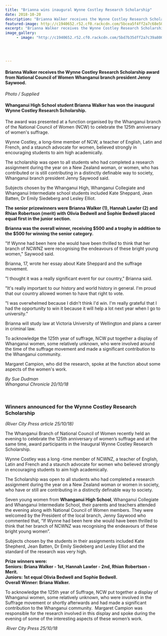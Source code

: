```yaml
---
title: "Brianna wins inaugural Wynne Costley Research Scholarship"
date: 2018-10-20
description: "Brianna Walker receives the Wynne Costley Research Scholarship award from National Council of Women Whanganui..."
featured-image: http://c1940652.r52.cf0.rackcdn.com/5bcea5f4ff2a7c68e5000692/Brianna-Walker-Wynne-Costley-sch-chron-20-oct.jpg
excerpt: "Brianna Walker receives the Wynne Costley Research Scholarship award from National Council of Women Whanganui branch president Jenny Saywood."
image_gallery:
     - image: "http://c1940652.r52.cf0.rackcdn.com/5bd7b35dff2a7c39a800017b/Wynne-C-winners.RCP-25-octjpg.jpg"
    
    
    
    
---
```


<h4><span>Brianna Walker receives the Wynne Costley Research Scholarship award from National Council of Women Whanganui branch president Jenny Saywood.</span><br /><em></em></h4>
<p><em>Photo / Supplied</em></p>
<h4 class="element element-paragraph">Whanganui High School student Brianna Walker has won the inaugural Wynne Costley Research Scholarship.</h4>
<p class="element element-paragraph">The award was presented at a function organised by the Whanganui branch of the National Council of Women (NCW) to celebrate the 125th anniversary of women's suffrage.</p>
<p class="element element-paragraph">Wynne Costley, a long-time member of NCW, a teacher of English, Latin and French, and a staunch advocate for women, believed strongly in encouraging students to aim high academically.</p>
<p class="element element-paragraph">The scholarship was open to all students who had completed a research assignment during the year on a New Zealand woman, or women, who has contributed or is still contributing in a distinctly definable way to society, Whanganui branch president Jenny Saywood said.</p>
<p class="element element-paragraph">Subjects chosen by the Whanganui High, Whanganui Collegiate and Whanganui Intermediate school students included Kate Sheppard, Jean Batten, Dr Emily Siedeberg and Lesley Elliot.</p>
<p class="element element-paragraph"><strong>The senior prizewinners were Brianna Walker (1), Hannah Lawler (2) and Rhian Robertson (merit) with Olivia Bedwell and Sophie Bedwell placed equal first in the junior section.</strong></p>
<p class="element element-paragraph"><strong>Brianna was the overall winner, receiving $500 and a trophy in addition to the $500 for winning the senior category.</strong></p>
<p class="element element-paragraph">"If Wynne had been here she would have been thrilled to think that her branch of NCWNZ were recognising the endeavours of these bright young women," Saywood said.</p>
<p class="element element-paragraph">Brianna, 17, wrote her essay about Kate Sheppard and the suffrage movement.</p>
<p class="element element-paragraph">"I thought it was a really significant event for our country," Brianna said.</p>
<p class="element element-paragraph">"It's really important to our history and world history in general. I'm proud that our country allowed women to have that right to vote.</p>
<p class="element element-paragraph">"I was overwhelmed because I didn't think I'd win. I'm really grateful that I had the opportunity to win it because it will help a lot next year when I go to university."</p>
<p class="element element-paragraph">Brianna will study law at Victoria University of Wellington and plans a career in criminal law.</p>
<p class="element element-paragraph">To acknowledge the 125th year of suffrage, NCW put together a display of Whanganui women, some relatively unknown, who were involved around the time of the suffrage movement and made a significant contribution to the Whanganui community.</p>
<p class="element element-paragraph">Margaret Campion, who did the research, spoke at the function about some aspects of the women's work.</p>
<p><em>By Sue Dudman<br />Whanganui Chronicle 20/10/18</em></p>
<p><em><br /></em></p>
<h3>Winners announced for the Wynne Costley Research Scholarship<strong><br /></strong><em></em></h3>
<p><em>(River City Press article <em>25/10/18</em>)</em></p>
<p class="BasicParagraph">The Whanganui Branch of National Council of Women recently held an evening to celebrate the 125th anniversary of women&rsquo;s suffrage and at the same time, award participants in the Inaugural Wynne Costley Research Scholarship.</p>
<p class="BasicParagraph">Wynne Costley was a long -time member of NCWNZ, a teacher of English, Latin and French and a staunch advocate for women who believed strongly in encouraging students to aim high academically.</p>
<p class="BasicParagraph">The Scholarship was open to all students who had completed a research assignment during the year on a New Zealand woman or women in society, who have or still are contributing in a distinctly definable way to society.</p>
<p class="BasicParagraph">Seven young women from <strong>Whanganui High School</strong>, Whanganui Collegiate and Whanganui Intermediate School, their parents and teachers attended the evening along with National Council of Women members. They were welcomed by the President of the local branch, Jenny Saywood who commented that, &ldquo;If Wynne had been here she would have been thrilled to think that her branch of NCWNZ was recognising the endeavours of these bright young women&rdquo;.</p>
<p class="BasicParagraph">Subjects chosen by the students in their assignments included Kate Shepherd, Jean Batten, Dr Emily Siedeberg and Lesley Elliot and the standard of the research was very high.</p>
<p class="BasicParagraph"><strong>Prize winners were: </strong><br /><strong>Seniors: Briana Walker - 1st, Hannah Lawler - 2nd, Rhian Robertson - Merit. </strong><br /><strong>Juniors: 1st equal Olivia Bedwell and Sophie Bedwell. <br />Overall Winner: Briana Walker.</strong></p>
<p class="BasicParagraph">To acknowledge the 125th year of Suffrage, NCW put together a display of Whanganui women, some relatively unknown, who were involved in the Suffrage movement or shortly afterwards and had made a significant contribution to the Whanganui community.&nbsp; Margaret Campion was responsible for the research involved in this display and spoke during the evening of some of the interesting aspects of these women&rsquo;s work.</p>
<p><em>&nbsp;River City Press 25/10/18</em></p>

